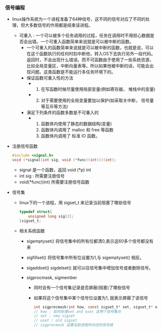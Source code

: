 ### 信号编程

- linux操作系统为一个进程准备了64种信号，这不同的信号对应了不同的处理，但大多数信号的作用都是结束该进程。

  - 可重入 : 一个可以被多个任务调用的过程，任务在调用时不用担心数据是否会出错。一个可重入函数简单来说就是可以被中断的函数。
    - 一个可重入的函数简单来说就是可以被中断的函数，也就是说，可以在这个函数执行的任何时刻中断他，转入OS下去执行另外一段代码。返回时，不会出现什么错误。而不可函数由于使用了一些系统资源，比如全局变量区，中断向量表等。所以如果他被中断的话，可能会出现问题。这类函数是不能运行多任务环境下的。
    - 保证函数可重入性的方法
      - 1. 在写函数时候尽量使用局部变量(例如寄存器， 堆栈中的变量)
      - 2. 对于需要使用的全局变量要加以保护(如采取关中断， 信号量等互斥等方法)
    - 满足下列条件的函数多数是不可重入的
      - 1. 函数体内使用了静态的数据结构(变量)
        2. 函数体内调用了 malloc 和 free 等函数
        3. 函数体内调用了 标准 IO 函数。

- 注册信号函数

  ```c
  #include <signal.h>
  void (*signal(int sig, void (*func)(int)))(int);
  ```

  - signal 是一个函数，返回 void (*p) int 
  - int sig : 所需要注册信号
  - void(*func)(int) 所需要注册信号函数

- 信号集

  - linux下的一个进程，用 sigset_t 来记录当前阻塞了哪些信号

    ```c
    typedef struct{
        unsigned long sig[2];
    }sigset_t;	
    ```

  - 相关系统函数

    - sigemptyset() 将信号集中的所有位都清0,表示这60多个信号都没有来

    - sigfillset() 将信号集中所有位设置为1,与 sigemptyset() 相反。

    - sigaddset() sigdelset() 就可以往信号集中增加信号或者删除信号。

    - sigprocmask, sigmember

      - 同时会有一个信号集记录是否屏蔽(阻塞)了哪些信号

      - 如果将这个信号集中某个信号位设置为1, 就表示屏蔽了该信号

        ```c
        int sigprocmask(int how, const sigset_t* set, sigset_t* oset);
        // how : 如何处理set and oset 这两个信号集合
        // set : new sigset
        // oset : old sigset
        // sigprocmask 设置当前进程所对应的信号就
        ```

        





















